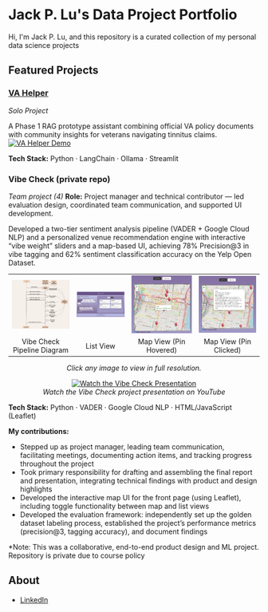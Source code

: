 # Jack P. Lu's Data Project Portfolio
Hi, I'm Jack P. Lu, and this repository is a curated collection of my personal data science projects

## Featured Projects

### [VA Helper](./VA-Helper)
_Solo Project_

A Phase 1 RAG prototype assistant combining official VA policy documents with community insights for veterans navigating tinnitus claims.
[![VA Helper Demo](./VA-Helper/demo.gif)](./VA-Helper)

**Tech Stack:** Python · LangChain · Ollama · Streamlit

### Vibe Check (private repo)
_Team project (4)_  **Role:** Project manager and technical contributor — led evaluation design, coordinated team communication, and supported UI development.

Developed a two-tier sentiment analysis pipeline (VADER + Google Cloud NLP) and a personalized venue recommendation engine with interactive “vibe weight” sliders and a map-based UI, achieving 78% Precision@3 in vibe tagging and 62% sentiment classification accuracy on the Yelp Open Dataset.

<table>
  <tr>
    <td><img src="./assets/vc_pipeline.png" width="455"/></td>
    <td><img src="./assets/list.png" width="455"/></td>
    <td><img src="./assets/map_hover.png" width="455"/></td>
    <td><img src="./assets/map_detail.png" width="455"/></td>
  </tr>
  <tr>
    <td align="center">Vibe Check Pipeline Diagram</td>
    <td align="center">List View</td>
    <td align="center">Map View (Pin Hovered)</td>
    <td align="center">Map View (Pin Clicked)</td>
  </tr>
</table>
<p align="center"><i>Click any image to view in full resolution.</i></p>

<p align="center">
  <a href="https://www.youtube.com/watch?v=5-HJOuXxcwE&ab_channel=plu1994" target="_blank">
    <img src="https://img.shields.io/badge/YouTube-VibeCheck_Presentation-red?logo=youtube" alt="Watch the Vibe Check Presentation"/>
  </a>
  <br>
  <i>Watch the Vibe Check project presentation on YouTube</i>
</p>

**Tech Stack:** Python · VADER · Google Cloud NLP · HTML/JavaScript (Leaflet)

**My contributions:**  
- Stepped up as project manager, leading team communication, facilitating meetings, documenting action items, and tracking progress throughout the project
- Took primary responsibility for drafting and assembling the final report and presentation, integrating technical findings with product and design highlights
- Developed the interactive map UI for the front page (using Leaflet), including toggle functionality between map and list views  
- Developed the evaluation framework: independently set up the golden dataset labeling process, established the project’s performance metrics (precision@3, tagging accuracy), and document findings 

*Note: This was a collaborative, end-to-end product design and ML project. Repository is private due to course policy

## About

- [LinkedIn](https://linkedin.com/in/jackplu)
